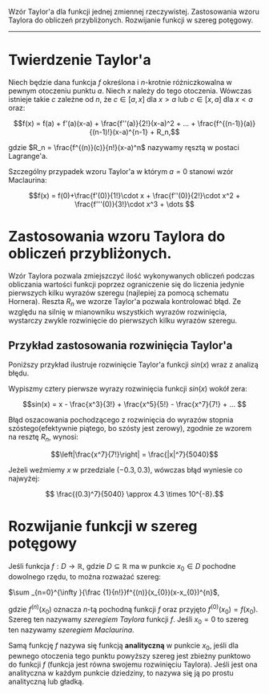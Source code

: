 Wzór Taylor'a dla funkcji jednej zmiennej rzeczywistej. Zastosowania wzoru Taylora do obliczeń przybliżonych. Rozwijanie funkcji w szereg potęgowy.

---

# Twierdzenie Taylor'a

Niech będzie dana funkcja $f$ określona i $n$-krotnie różniczkowalna w pewnym otoczeniu punktu $a$. Niech $x$ należy do tego otoczenia. Wówczas istnieje takie $c$ zależne od $n$, że $c \in [a,x]$  dla $x>a$ lub $c \in [x,a]$ dla $x<a$ oraz:

$$f(x) = f(a) + f'(a)(x-a) + \frac{f''(a)}{2!}(x-a)^2 + ... + \frac{f^{(n-1)}(a)}{(n-1)!}(x-a)^{n-1} + R_n,$$

gdzie $R_n = \frac{f^{(n)}(c)}{n!}(x-a)^n$ nazywamy ręsztą w postaci Lagrange'a.  

Szczególny przypadek wzoru Taylor'a w którym $a = 0$ stanowi wzór Maclaurina:

$$f(x) = f(0)+\frac{f'(0)}{1!}\cdot x + \frac{f''(0)}{2!}\cdot x^2 + \frac{f'''(0)}{3!}\cdot x^3 + \dots $$

# Zastosowania wzoru Taylora do obliczeń przybliżonych.

Wzór Taylora pozwala zmiejszczyć ilość wykonywanych obliczeń podczas obliczania wartości funkcji poprzez ograniczenie się do liczenia jedynie pierwszych kilku wyrazów szeregu (najlepiej za pomocą schematu Hornera). Reszta $R_n$ we wzorze Taylor'a pozwala kontrolować błąd. Ze względu na silnię w mianowniku wszystkich wyrazów rozwinięcia, wystarczy zwykle rozwinięcie do pierwszych kilku wyrazów szeregu.

## Przykład zastosowania rozwinięcia Taylor'a

Poniższy przykład ilustruje rozwinięcie Taylor'a funkcji $sin(x)$ wraz z analizą błędu.

Wypiszmy cztery pierwsze wyrazy rozwinięcia funkcji $sin(x)$ wokół zera:

$$sin(x) = x - \frac{x^3}{3!} + \frac{x^5}{5!} - \frac{x^7}{7!} + ... $$

Błąd oszacowania pochodzącego z rozwinięcia do wyrazów stopnia szóstego(efektywnie piątego, bo szósty jest zerowy), zgodnie ze wzorem na resztę $R_n$, wynosi:

$$\left|\frac{x^7}{7!}\right| = \frac{|x|^7}{5040}$$

Jeżeli weźmiemy $x$ w przedziale $(-0.3, 0.3)$, wówczas błąd wyniesie co najwyżej:

$$ \frac{(0.3)^7}{5040} \approx 4.3 \times 10^{-8}.$$

# Rozwijanie funkcji w szereg potęgowy
Jeśli funkcja $f: D \to \mathbb{R}$, gdzie $D \subseteq \mathbb {R}$ ma w punkcie $x_{0}\in D$ pochodne dowolnego rzędu, to można rozważać szereg:

$\sum _{n=0}^{\infty }{\frac {1}{n!}}f^{(n)}(x_{0})(x-x_{0})^{n}$, 

gdzie $f^{(n)}(x_0)$ oznacza $n$-tą pochodną funkcji $f$ oraz przyjęto $f^{(0)}(x_{0})=f(x_{0})$.  Szereg ten nazywamy *szeregiem Taylora* funkcji $f$. Jeśli $x_0=0$ to szereg ten nazywamy *szeregiem Maclaurina*.

Samą funkcję $f$ nazywa się funkcją **analityczną** w punkcie $x_0$, jeśli dla pewnego otoczenia tego punktu powyższy szereg jest zbieżny punktowo do funkcji $f$ (funkcja jest równa swojemu rozwinięciu Taylora). Jeśli jest ona analityczna w każdym punkcie dziedziny, to nazywa się ją po prostu analityczną lub gładką.